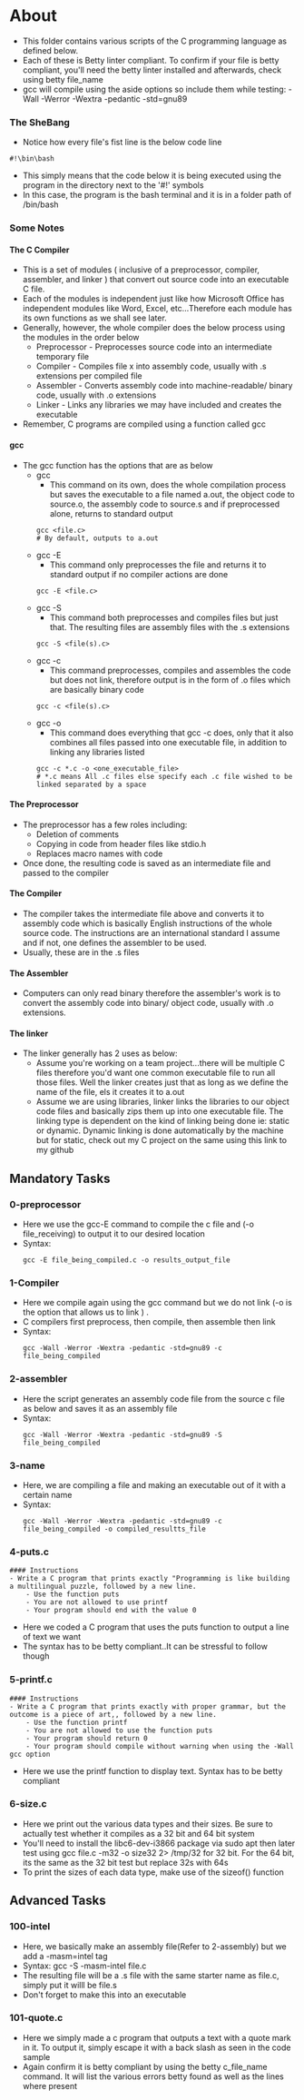 # About #
- This folder contains various scripts of the C programming language as defined below.
- Each of these is Betty linter compliant. To confirm if your file is betty compliant, you'll need the betty linter installed and afterwards, check using betty file_name
- gcc will compile using the aside options so include them while testing: -Wall -Werror -Wextra -pedantic -std=gnu89

### The SheBang
- Notice how every file's fist line is the below code line 
``` shell
#!\bin\bash 
```
- This simply means that the code below it is being executed using the program in the directory next to the '#!' symbols
- In this case, the program is the bash terminal and it is in a folder path of /bin/bash

### Some Notes 
#### The C Compiler
- This is a set of modules ( inclusive of a preprocessor, compiler, assembler, and linker ) that convert out source code into an executable C file. 
- Each of the modules is independent just like how Microsoft Office has independent modules like Word, Excel, etc...Therefore each module has its own functions as we shall see later.
- Generally, however, the whole compiler does the below process using the modules in the order below
    - Preprocessor - Preprocesses source code into an intermediate temporary file
    - Compiler - Compiles file x into assembly code, usually with .s extensions per compiled file
    - Assembler - Converts assembly code into machine-readable/ binary code, usually with .o extensions
    - Linker - Links any libraries we may have included and creates the executable
- Remember, C programs are compiled using a function called gcc
#### gcc
- The gcc function has the options that are as below
    - gcc
        - This command on its own, does the whole compilation process but saves the executable to a file named a.out, the object code to source.o, the assembly code to source.s and if preprocessed alone, returns to standard output
        ``` shell
        gcc <file.c>
        # By default, outputs to a.out
        ```
    - gcc -E
        - This command only preprocesses the file and returns it to standard output if no compiler actions are done
        ``` shell
        gcc -E <file.c>
        ```
    - gcc -S
        - This command both preprocesses and compiles files but just that. The resulting files are assembly files with the .s extensions
        ``` shell
        gcc -S <file(s).c>
        ```
    - gcc -c
        - This command preprocesses, compiles and assembles the code but does not link, therefore output is in the form of .o files which are basically binary code
        ``` shell
        gcc -c <file(s).c>
        ```
    - gcc -o
        - This command does everything that gcc -c does, only that it also combines all files passed into one executable file, in addition to linking any libraries listed
        ``` shell
        gcc -c *.c -o <one_executable_file>
        # *.c means All .c files else specify each .c file wished to be linked separated by a space
        ```
#### The Preprocessor
- The preprocessor has a few roles including:
    - Deletion of comments
    - Copying in code from header files like stdio.h
    - Replaces macro names with code
- Once done, the resulting code is saved as an intermediate file and passed to the compiler
#### The Compiler
- The compiler takes the intermediate file above and converts it to assembly code which is basically English instructions of the whole source code. The instructions are an international standard I assume and if not, one defines the assembler to be used.
- Usually, these are in the .s  files
#### The Assembler
- Computers can only read binary therefore the assembler's work is to convert the assembly code into binary/ object code, usually with .o extensions.
#### The linker
- The linker generally has 2 uses as below:
    - Assume you're working on a team project...there will be multiple C files therefore you'd want one common executable file to run all those files. Well the linker creates just that as long as we define the name of the file, els it creates it to a.out
    - Assume we are using libraries, linker links the libraries to our object code files and basically zips them up into one executable file. The linking type is dependent on the kind of linking being done ie: static or dynamic. Dynamic linking is done automatically by the machine but for static, check out my C project on the same using this link to my github

## Mandatory Tasks ##

### 0-preprocessor ###
- Here we use the gcc-E command to compile the c file and (-o file_receiving) to output it to our desired location
- Syntax: 
    ``` Shell
    gcc -E file_being_compiled.c -o results_output_file
    ```

### 1-Compiler ###
- Here we compile again using the gcc command but we do not link (-o is the option that allows us to link ) .
- C compilers first preprocess, then compile, then assemble then link
- Syntax: 
    ``` shell
    gcc -Wall -Werror -Wextra -pedantic -std=gnu89 -c file_being_compiled
    ```
### 2-assembler ###
- Here the script generates an assembly code file from the source c file as below and saves it as an assembly file
- Syntax: 
    ``` shell
    gcc -Wall -Werror -Wextra -pedantic -std=gnu89 -S file_being_compiled
    ```
### 3-name ###
- Here, we are compiling a file and making an executable out of it with a certain name
- Syntax: 
    ``` shell
    gcc -Wall -Werror -Wextra -pedantic -std=gnu89 -c file_being_compiled -o compiled_resultts_file
    ```

### 4-puts.c ###
    #### Instructions
    - Write a C program that prints exactly "Programming is like building a multilingual puzzle, followed by a new line.
        - Use the function puts
        - You are not allowed to use printf
        - Your program should end with the value 0
- Here we coded a C program that uses the puts function to output a line of text we want
- The syntax has to be betty compliant..It can be stressful to follow though

### 5-printf.c ###
    #### Instructions
    - Write a C program that prints exactly with proper grammar, but the outcome is a piece of art,, followed by a new line.
        - Use the function printf
        - You are not allowed to use the function puts
        - Your program should return 0
        - Your program should compile without warning when using the -Wall gcc option
- Here we use the printf function to display text. Syntax has to be betty compliant

### 6-size.c ###
- Here we print out the various data types and their sizes. Be sure to actually test whether it compiles as a 32 bit and 64 bit system
- You'll need to install the libc6-dev-i3866 package via sudo apt then later test using gcc file.c -m32 -o size32 2> /tmp/32 for 32 bit. For the 64 bit, its the same as the 32 bit test but replace 32s with 64s
- To print the sizes of each data type, make use of the sizeof() function

## Advanced Tasks ##

### 100-intel ###
- Here, we basically make an assembly file(Refer to 2-assembly) but we add a -masm=intel tag
- Syntax: gcc -S -masm-intel file.c
- The resulting file will be a .s file with the same starter name as file.c, simply put it willl be file.s
- Don't forget to make this into an executable

### 101-quote.c ###
- Here we simply made a c program that outputs a text with a quote mark in it. To output it, simply escape it with a back slash as seen in the code sample
- Again confirm it is betty compliant by using the betty c_file_name command. It will list the various errors betty found as well as the lines where present
